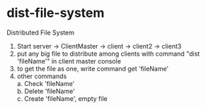 # dist-file-system

Distributed File System

1. Start server -> ClientMaster -> client -> client2 -> client3
2. put any big file to distribute among clients with command "dist 'fileName'" in client master console
3. to get the file as one, write command get 'fileName'
4. other commands <br/>
   a. Check 'fileName' <br/>
   b. Delete 'fileName' <br/>
   c. Create 'fileName', empty file
